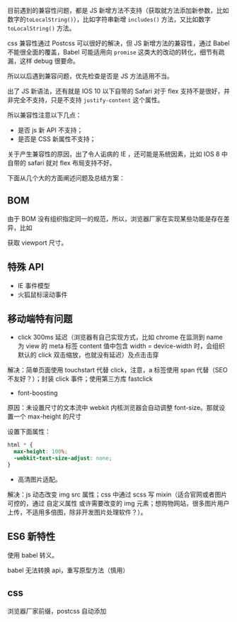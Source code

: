 目前遇到的兼容性问题，都是 JS 新增方法不支持（获取就方法添加新参数，比如数字的`toLocalString()`），比如字符串新增 `includes()` 方法，又比如数字 `toLocalString()` 方法。

css 兼容性通过 Postcss 可以很好的解决，但 JS 新增方法的兼容性，通过 Babel 不能很全面的覆盖，Babel 可能适用向 `promise` 这类大的改动的转化，细节有疏漏，这样 debug 很要命。

所以以后遇到兼容问题，优先检查是否是 JS 方法适用不当。

出了 JS 新语法，还有就是 IOS 10 以下自带的 Safari 对于 flex 支持不是很好，并非完全不支持，只是不支持 `justify-content` 这个属性。

所以兼容性注意以下几点：

- 是否 js 新 API 不支持；
- 是否是 CSS 新属性不支持；

关于产生兼容性的原因，出了令人诟病的 IE ，还可能是系统因素，比如 IOS 8 中自带的 safari 就对 flex 布局支持不好。

下面从几个大的方面阐述问题及总结方案：

## BOM

由于 BOM 没有组织指定同一的规范，所以，浏览器厂家在实现某些功能是存在差异，比如

获取 viewport 尺寸。

## 特殊 API

- IE 事件模型
- 火狐鼠标滚动事件

## 移动端特有问题

- click 300ms 延迟（浏览器有自己实现方式，比如 chrome 在监测到 name 为 view 的 meta 标签 content 值中包含 width = device-width 时，会组织默认的 click 双击缩放，也就没有延迟）及点击击穿

解决：简单页面使用 touchstart 代替 click，注意，a 标签使用 span 代替（SEO 不友好？）；封装 click 事件；使用第三方库 fastclick

- font-boosting

原因：未设置尺寸的文本流中 webkit 内核浏览器会自动调整 font-size。那就设置一个 max-height 的尺寸

设置下面属性：

```css
html * {
  max-height: 100%;
  -webkit-text-size-adjust: none;
}
```

- 高清图片适配。

解决：js 动态改变 img src 属性；css 中通过 scss 写 mixin（适合官网或者图片可控的，通过 自定义属性 或许需要改变的 img 元素；想购物网站，很多图片用户上传，不适用多倍图，除非开发图片处理软件？）。

## ES6 新特性

使用 babel 转义。

babel 无法转换 api，重写原型方法（慎用）

## css

浏览器厂家前缀，postcss 自动添加
